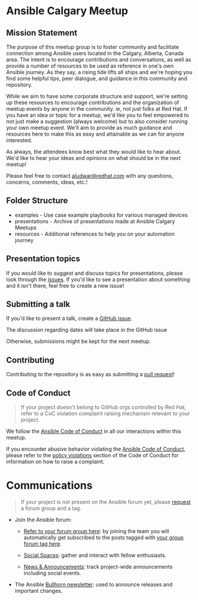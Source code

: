 # Ansible Calgary Meetup

## Mission Statement

The purpose of this meetup group is to foster community and facilitate connection among Ansible users located in the Calgary, Alberta, Canada area. The intent is to encourage contributions and conversations, as well as provide a number of resources to be used as reference in one's own Ansible journey. As they say, a rising tide lifts all ships and we're hoping you find some helpful tips, peer dialogue, and guidance in this community and repository.

While we aim to have some corporate structure and support, we're setting up these resources to encourage contributions and the organization of meetup events by anyone in the community. ie, not just folks at Red Hat. If you have an idea or topic for a meetup, we'd like you to feel empowered to not just make a suggestion (always welcome) but to also consider running your own meetup event. We'll aim to provide as much guidance and resources here to make this as easy and attainable as we can for anyone interested.

As always, the attendees know best what they would like to hear about.
We'd like to hear your ideas and opinions on what should be in the next meetup!

Please feel free to contact aludwar@redhat.com with any questions, concerns, comments, ideas, etc.!




## Folder Structure

* examples - Use case example playbooks for various managed devices
* presentations - Archive of presentations made at Ansible Calgary Meetups
* resources - Additional references to help you on your automation journey


## Presentation topics


If you would like to suggest and discuss topics for presentations, please look
through the [issues](https://github.com/ansible-community/ansible-calgary-meetup/issues
).
If you'd like to see a presentation about something and it isn't there, feel
free to create a new issue!

## Submitting a talk


If you'd like to present a talk, create a [GitHub issue](https://github.com/ansible-community/ansible-calgary-meetup/issues/new/choose
).

The discussion regarding dates will take place in the GitHub issue

Otherwise, submissions might be kept for the next meetup.


## Contributing


Contributing to the repository is as easy as submitting a [pull request](https://github.com/ansible-community/ansible-calgary-meetup/pulls)!




## Code of Conduct

> If your project doesn't belong to GitHub orgs controlled by Red Hat, refer to a CoC violation complaint raising mechanism relevant to your project.

We follow the [Ansible Code of Conduct](https://docs.ansible.com/ansible/latest/community/code_of_conduct.html) in all our interactions within this meetup.

If you encounter abusive behavior violating the [Ansible Code of Conduct](https://docs.ansible.com/ansible/latest/community/code_of_conduct.html), please refer to the [policy violations](https://docs.ansible.com/ansible/latest/community/code_of_conduct.html#policy-violations) section of the Code of Conduct for information on how to raise a complaint.

# Communications

> If your project is not present on the Ansible forum yet, please [request](https://forum.ansible.com/t/requesting-a-forum-group/503/17) a forum group and a tag.

* Join the Ansible forum:
    * [Refer to your forum group here](https://forum.ansible.com/g/): by joining the team you will automatically get subscribed to the posts tagged with [your group forum tag here](https://forum.ansible.com/tags).
   
    * [Social Spaces](https://forum.ansible.com/c/chat/4): gather and interact with fellow enthusiasts.
    * [News & Announcements](https://forum.ansible.com/c/news/5/none): track project-wide announcements including social events.

* The Ansible [Bullhorn newsletter](https://forum.ansible.com/t/about-the-newsletter-category/166): used to announce releases and important changes.

